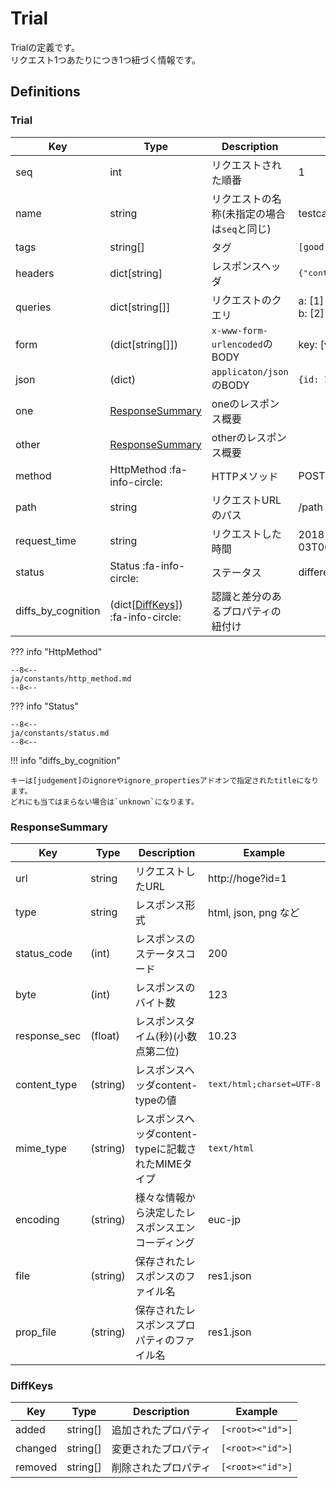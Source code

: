 Trial
=====

Trialの定義です。  
リクエスト1つあたりにつき1つ紐づく情報です。


Definitions
-----------

### Trial

|        Key         |                      Type                      |                 Description                 |                  Example                  |
| ------------------ | ---------------------------------------------- | ------------------------------------------- | ----------------------------------------- |
| seq                | int                                            | リクエストされた順番                        | 1                                         |
| name               | string                                         | リクエストの名称(未指定の場合は`seq`と同じ) | testcase-1                                |
| tags               | string[]                                       | タグ                                        | `[good, bad]`                             |
| headers            | dict[string]                                   | レスポンスヘッダ                            | <pre>{"content-type": "text/html;"}</pre> |
| queries            | dict[string[]]                                 | リクエストのクエリ                          | a: [1]<br>b: [2]                          |
| form               | (dict[string[]])                               | `x-www-form-urlencoded`のBODY               | key: [value1, value2]                     |
| json               | (dict)                                         | `applicaton/json`のBODY                     | `{id: 1, name: 'Ichi'}`                   |
| one                | [ResponseSummary](#responsesummary)            | oneのレスポンス概要                         |                                           |
| other              | [ResponseSummary](#responsesummary)            | otherのレスポンス概要                       |                                           |
| method             | HttpMethod :fa-info-circle:                    | HTTPメソッド                                | POST                                      |
| path               | string                                         | リクエストURLのパス                         | /path                                     |
| request_time       | string                                         | リクエストした時間                          | 2018-12-03T00:12:02.444940+09:00          |
| status             | Status :fa-info-circle:                        | ステータス                                  | different                                 |
| diffs_by_cognition | (dict[[DiffKeys](#diffkeys)]) :fa-info-circle: | 認識と差分のあるプロパティの紐付け          |                                           |


??? info "HttpMethod"

    --8<--
    ja/constants/http_method.md
    --8<--

??? info "Status"

    --8<--
    ja/constants/status.md
    --8<--

!!! info "diffs_by_cognition"

    キーは[judgement]のignoreやignore_propertiesアドオンで指定されたtitleになります。  
    どれにも当てはまらない場合は`unknown`になります。

### ResponseSummary

| Key          | Type     | Description                                        | Example                            |
|--------------|----------|----------------------------------------------------|------------------------------------|
| url          | string   | リクエストしたURL                                  | http://hoge?id=1                   |
| type         | string   | レスポンス形式                                     | html, json, png など               |
| status_code  | (int)    | レスポンスのステータスコード                       | 200                                |
| byte         | (int)    | レスポンスのバイト数                               | 123                                |
| response_sec | (float)  | レスポンスタイム(秒)(小数点第二位)                 | 10.23                              |
| content_type | (string) | レスポンスヘッダcontent-typeの値                   | <pre>text/html;charset=UTF-8</pre> |
| mime_type    | (string) | レスポンスヘッダcontent-typeに記載されたMIMEタイプ | `text/html`                        |
| encoding     | (string) | 様々な情報から決定したレスポンスエンコーディング   | euc-jp                             |
| file         | (string) | 保存されたレスポンスのファイル名                   | res1.json                          |
| prop_file    | (string) | 保存されたレスポンスプロパティのファイル名         | res1.json                          |

### DiffKeys

| Key     | Type     | Description          | Example          |
|---------|----------|----------------------|------------------|
| added   | string[] | 追加されたプロパティ | `[<root><"id">]` |
| changed | string[] | 変更されたプロパティ | `[<root><"id">]` |
| removed | string[] | 削除されたプロパティ | `[<root><"id">]` |


[judgement]: ../../addons/judgement

